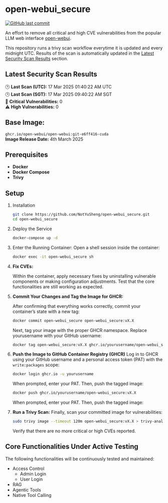 # open-webui_secure

[![GitHub last commit](https://img.shields.io/github/last-commit/NotYuSheng/open-webui_secure?color=red)](#)

An effort to remove all critical and high CVE vulnerabilities from the popular LLM web interface [open-webui](https://github.com/open-webui/open-webui).

This repository runs a trivy scan workflow everytime it is updated and every midnight UTC. Results of the scan is automatically updated in the [Latest Security Scan Results](#latest-security-scan-results) section.

<!-- TRIVY_SCAN_RESULTS -->
## Latest Security Scan Results

🕒 **Last Scan (UTC):** 17 Mar 2025 01:40:22 AM UTC  
🕒 **Last Scan (SGT):** 17 Mar 2025 09:40:22 AM SGT  
🚨 **Critical Vulnerabilities:** 0  
⚠️ **High Vulnerabilities:** 0  
<!-- TRIVY_SCAN_END -->

## Base Image:
`ghcr.io/open-webui/open-webui:git-e6ff416-cuda`  
**Image Release Date:** 4th March 2025

## Prerequisites
- **Docker**
- **Docker Compose**
- **Trivy**

## Setup
1. Installation
   ```bash
   git clone https://github.com/NotYuSheng/open-webui_secure.git
   cd open-webui_secure
   ```
2. Deploy the Service
   ```bash
   docker-compose up -d
   ```
3. Enter the Running Container: Open a shell session inside the container:
   ```bash
   docker exec -it open-webui_secure sh
   ```
4. **Fix CVEs:**
   
   Within the container, apply necessary fixes by uninstalling vulnerable components or making configuration adjustments. Test that the core functionalities are still working as expected.
5. **Commit Your Changes and Tag the Image for GHCR:**
   
   After confirming that everything works correctly, commit your container’s state with a new tag:
   ```bash
   docker commit open-webui_secure open-webui_secure:vX.X
   ```
   Next, tag your image with the proper GHCR namespace. Replace yourusername with your GitHub username:
   ```bash
   docker tag open-webui_secure:vX.X ghcr.io/yourusername/open-webui_secure:vX.X
   ```
6. **Push the Image to GitHub Container Registry (GHCR)**
   Log in to GHCR using your GitHub username and a personal access token (PAT) with the `write:packages` scope:
   ```bash
   docker login ghcr.io -u yourusername
   ```
   When prompted, enter your PAT. Then, push the tagged image:
   ```bash
   docker push ghcr.io/yourusername/open-webui_secure:vX.X
   ```
   When prompted, enter your PAT. Then, push the tagged image:
7. **Run a Trivy Scan:** Finally, scan your committed image for vulnerabilities:
   ```bash
   sudo trivy image --timeout 120m open-webui_secure:vX.X > trivy-analysis.txt
   ```
   Verify that there are no more critical or high CVEs reported.

## Core Functionalities Under Active Testing
The following functionalities will be continuously tested and maintained:
- Access Control
  - Admin Login
  - User Login
- RAG
- Agentic Tools
- Native Tool Calling
